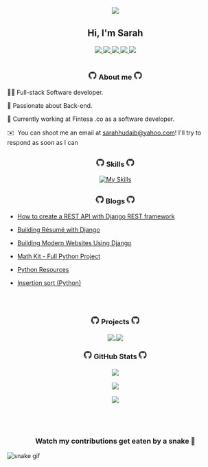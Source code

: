 <div id="header" align="center">
  <img src="https://media.giphy.com/media/NgurY1o4z080Jfoyzw/giphy.gif" width="150"/>
  <h2 align="center">Hi, I'm Sarah</h2>
  <div>
    <a href="https://www.linkedin.com/in/sarah-hudaib-2298a5184">
      <img src="https://img.shields.io/badge/LinkedIn-pink?style=for-the-badge&logo=linkedin&logoColor=black" />
    </a>
    <a href="https://sarahthedeveloper.hashnode.dev/">
      <img src="https://img.shields.io/badge/HashNode-pink?style=for-the-badge&logo=hashnode&logoColor=black" />
    </a>
    <a href="mailto:sarahhudaib744@gmail.com">
      <img src="https://img.shields.io/badge/Gmail-pink?style=for-the-badge&logo=gmail&logoColor=black"/>
    </a>
    <a href="https://sh-portfolio-sigma.vercel.app/">
      <img src="https://img.shields.io/badge/Portfolio-pink?style=for-the-badge"/>
    <a href="https://www.instagram.com/sarah01001000/">
      <img src="https://img.shields.io/badge/Instagram-pink?style=for-the-badge"/>
    </a>
    </a>
</div>
  <img src="https://komarev.com/ghpvc/?username=sarahhudaib&style=flat-square&color=red" alt=""/>
</div>

<!-- <h3 align="center"> About me </h3> -->

<h3 align="center"><img src = "https://raw.githubusercontent.com/YAHIAQOUS/YAHIAQOUS/main/images/GitHub.webp" width = "20"> About me <img src = "https://raw.githubusercontent.com/YAHIAQOUS/YAHIAQOUS/main/images/GitHub.webp" width = "20"></h3>

👩‍💻 Full-stack Software developer.

🤍 Passionate about Back-end.

🌱 Currently working at Fintesa .co as a software developer.

✉️ &nbsp;You can shoot me an email at sarahhudaib@yahoo.com! I'll try to respond as soon as I can

<h2></h2>
<!-- <h3 align="center"> Skills </h3> -->
<h3 align="center"><img src = "https://raw.githubusercontent.com/YAHIAQOUS/YAHIAQOUS/main/images/GitHub.webp" width = "20"> Skills <img src = "https://raw.githubusercontent.com/YAHIAQOUS/YAHIAQOUS/main/images/GitHub.webp" width = "20"></h3>

<div id="header" align="center">

[![My Skills](https://skillicons.dev/icons?i=react,html,css,python,javascript,nodejs,nextjs,tailwind,heroku,django,docker,github,vscode,md,netlify,postgres,tensorflow&perline=10)](https://skillicons.dev)

</div>

<h2></h2>
<div></div>
<!-- <h3 align="center">Blogs</h3> -->
<h3 align="center"><img src = "https://raw.githubusercontent.com/YAHIAQOUS/YAHIAQOUS/main/images/GitHub.webp" width = "20"> Blogs <img src = "https://raw.githubusercontent.com/YAHIAQOUS/YAHIAQOUS/main/images/GitHub.webp" width = "20"></h3>

- [How to create a REST API with Django REST framework](https://sarahthedeveloper.hashnode.dev/how-to-create-a-rest-api-with-django-rest-framework)

- [Building Résumé with Django](https://sarahthedeveloper.hashnode.dev/building-resume-with-django)

- [Building Modern Websites Using Django](https://sarahthedeveloper.hashnode.dev/building-modern-websites-using-django)

- [Math Kit - Full Python Project](https://sarahthedeveloper.hashnode.dev/math-kit-full-python-project)

- [Python Resources](https://sarahthedeveloper.hashnode.dev/python-resources)
- [Insertion sort (Python)](https://sarahthedeveloper.hashnode.dev/insertion-sort-python)

<h2></h2>

<div></div>

<br />

<!-- <h3 align="center"> Projects </h3> -->
<h3 align="center"><img src = "https://raw.githubusercontent.com/YAHIAQOUS/YAHIAQOUS/main/images/GitHub.webp" width = "20"> Projects <img src = "https://raw.githubusercontent.com/YAHIAQOUS/YAHIAQOUS/main/images/GitHub.webp" width = "20"></h3>

<p align="center">
<a align="center" href="https://github.com/sarahhudaib/Math-Kit">
<img align="center" src="https://github-readme-stats.vercel.app/api/pin/?username=sarahhudaib&repo=Math-Kit&theme=react" />
</a>
<a align="center" href="https://github.com/sarahhudaib/Hacker-News-Project">
<img align="center" src="https://github-readme-stats.vercel.app/api/pin/?username=sarahhudaib&repo=Hacker-News-Project&theme=react" />
</a>
</p>

<h3 align="center"><img src = "https://raw.githubusercontent.com/YAHIAQOUS/YAHIAQOUS/main/images/GitHub.webp" width = "20"> GitHub Stats <img src = "https://raw.githubusercontent.com/YAHIAQOUS/YAHIAQOUS/main/images/GitHub.webp" width = "20"></h3>

<p align="center">
  <img align="center" src="https://github-readme-stats-anuraghazra1.vercel.app/api?username=sarahhudaib&hide=stars,issues&count_private=true&include_all_commits=true&show_icons=true&theme=react"/>
</p>
<p align="center">
  <img align="center" src="https://github-readme-streak-stats.herokuapp.com/?user=sarahhudaib&theme=react" />
</p>

<p align="center">
  <img align="center" src="https://activity-graph.herokuapp.com/graph?username=sarahhudaib&theme=react-dark" />
</p>

<!-- <p align="left"><img width="45%" align="left" src="https://github-readme-stats.vercel.app/api?username=sarahhudaib&show_icons=true&include_all_commits=true&theme=radical&hide_border=true" alt="sarahhudaib" /></p>
<p align="right"><img width="45%" align="right" src="https://github-readme-stats.vercel.app/api/top-langs/?username=sarahhudaib&layout=compact&theme=radical&hide_border=true" alt="sarah" /></p> -->

<br />
<br />

<h2></h2>
<div></div>
<h3 align="center">Watch my contributions get eaten by a snake 🐍</h3>

![snake gif](https://user-images.githubusercontent.com/88105077/166116856-9251de7f-d2df-46fd-901b-5920e8047e52.svg)
